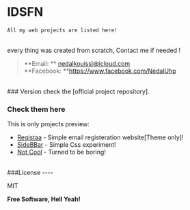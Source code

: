 # IDSFN

    All my web projects are listed here!
    
    
<br />
every thing was created from scratch, Contact me if needed !

> **Email: ** nedalkouissi@icloud.com <br />
> **Facebook: **https://www.facebook.com/NedalUhp

<br />
### Version
check the [official project repository].

### Check them here

This is only projects preview:

* [Registaa] - Simple email registeration website[Theme only]!
* [SideBBar] - Simple Css experiment!
* [Not Cool] - Turned to be boring!

<br />
###License
----

MIT


**Free Software, Hell Yeah!**

[Registaa]:http://idsfn.github.io/registaa/
[SideBBar]:http://idsfn.github.io/SideBBar/
[Not cool]:http://idsfn.github.io/Register/
[official project repository]:https://github.com/IDSFN/
